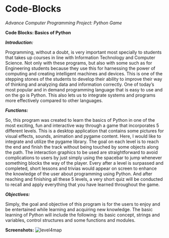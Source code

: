 # Code-Blocks
_Advance Computer Programming Project: Python Game_

**Code Blocks: Basics of Python**

**_Introduction:_**

Programming, without a doubt, is very important most specially to students that takes up courses in line with Information Technology and Computer Science. Not only with these programs, but also with some such as for Engineering students because they use this for harnessing the power of computing and creating intelligent machines and devices. This is one of the stepping stones of the students to develop their ability to improve their way of thinking and analyzing data and information correctly. One of today’s most popular and in demand programming language that is easy to use and on the go is Python. This also lets us to integrate systems and programs more effectively compared to other languages. 

**_Functions:_**

So, this program was created to learn the basics of Python in one of the most exciting, fun and interactive way through a game that incorporates 5 different levels. This is a desktop application that contains some pictures for visual effects, sounds, animation and pygame content. Here, I would like to integrate and utilize the pygame library. The goal on each level is to reach the end and finish the track without being touched by some objects along the path. The interaction graphics to be used are straightforward to avoid complications to users by just simply using the spacebar to jump whenever something blocks the way of the player. Every after a level is surpassed and completed, short lessons and trivias would appear on screen to enhance the knowledge of the user about programming using Python. And after reaching and finishing all these 5 levels, a very short quiz will be conducted to recall and apply everything that you have learned throughout the game.

**_Objectives:_**

Simply, the goal and objective of this program is for the users to enjoy and be entertained while learning and acquiring new knowledge.
The basic learning of Python will include the following: its basic concept, strings and variables, control structures and some functions and modules.

**Screenshots:**
![level4map](https://github.com/kryzlerahne/Code-Blocks/assets/74886614/2fde4eeb-15c1-475e-9733-0de9252f3864)

